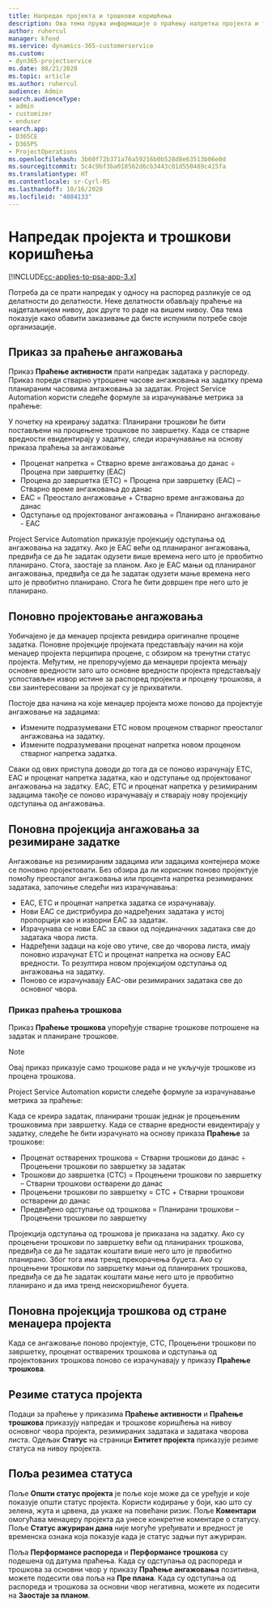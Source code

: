 ```yaml
---
title: Напредак пројекта и трошкови коришћења
description: Ова тема пружа информације о праћењу напретка пројекта и трошкова коришћења.
author: ruhercul
manager: kfend
ms.service: dynamics-365-customerservice
ms.custom:
- dyn365-projectservice
ms.date: 08/21/2020
ms.topic: article
ms.author: ruhercul
audience: Admin
search.audienceType:
- admin
- customizer
- enduser
search.app:
- D365CE
- D365PS
- ProjectOperations
ms.openlocfilehash: 3b60f72b371a76a59216b0b528d8e63513b06e0d
ms.sourcegitcommit: 5c4c9bf3ba018562d6cb3443c01d550489c415fa
ms.translationtype: HT
ms.contentlocale: sr-Cyrl-RS
ms.lasthandoff: 10/16/2020
ms.locfileid: "4084133"
---
```

# <a name="project-progress-and-cost-consumption"></a>Напредак пројекта и трошкови коришћења

[!INCLUDE[cc-applies-to-psa-app-3.x](../includes/cc-applies-to-psa-app-3x.md)]

Потреба да се прати напредак у односу на распоред разликује се од делатности до делатности. Неке делатности обављају праћење на најдетаљнијем нивоу, док друге то раде на вишем нивоу. Ова тема показује како обавити заказивање да бисте испунили потребе своје организације.

## <a name="effort-tracking-view"></a>Приказ за праћење ангажовања

Приказ **Праћење активности** прати напредак задатака у распореду. Приказ пореди стварно утрошене часове ангажовања на задатку према планираним часовима ангажовања за задатак. Project Service Automation користи следеће формуле за израчунавање метрика за праћење:

У почетку на креирању задатка: Планирани трошкови ће бити постављени на процењене трошкове по завршетку. Када се стварне вредности евидентирају у задатку, следи израчунавање на основу приказа праћења за ангажовање

- Проценат напретка = Стварно време ангажовања до данас ÷ Процена при завршетку (EAC) 
- Процена до завршетка (ETC) = Процена при завршетку (EAC) – Стварно време ангажовања до данас 
- EAC = Преостало ангажовање + Стварно време ангажовања до данас 
- Одступање од пројектованог ангажовања = Планирано ангажовање - EAC

Project Service Automation приказује пројекцију одступања од ангажовања на задатку. Ако је EAC већи од планираног ангажовања, предвиђа се да ће задатак одузети више времена него што је првобитно планирано. Стога, заостаје за планом. Ако је EAC мањи од планираног ангажовања, предвиђа се да ће задатак одузети мање времена него што је првобитно планирано. Стога ће бити довршен пре него што је планирано.

## <a name="reprojecting-effort"></a>Поновно пројектовање ангажовања

Уобичајено је да менаџер пројекта ревидира оригиналне процене задатка. Поновне пројекције пројеката представљају начин на који менаџер пројекта перципира процене, с обзиром на тренутни статус пројекта. Међутим, не препоручујемо да менаџери пројекта мењају основне вредности зато што основне вредности пројекта представљају успостављен извор истине за распоред пројекта и процену трошкова, а сви заинтересовани за пројекат су је прихватили.

Постоје два начина на које менаџер пројекта може поново да пројектује ангажовање на задацима:

- Измените подразумевани ETC новом проценом стварног преосталог ангажовања на задатку. 
- Измените подразумевани проценат напретка новом проценом стварног напретка задатка.

Сваки од ових приступа доводи до тога да се поново израчунају ETC, EAC и проценат напретка задатка, као и одступање од пројектованог ангажовања на задатку. EAC, ETC и проценат напретка у резимираним задацима такође се поново израчунавају и стварају нову пројекцију одступања од ангажовања.

## <a name="reprojection-of-effort-on-summary-tasks"></a>Поновна пројекција ангажовања за резимиране задатке

Ангажовање на резимираним задацима или задацима контејнера може се поновно пројектовати. Без обзира да ли корисник поново пројектује помоћу преосталог ангажовања или процента напретка резимираних задатака, започиње следећи низ израчунавања:

- EAC, ETC и проценат напретка задатка се израчунавају.
- Нови EAC се дистрибуира до надређених задатака у истој пропорцији као и изворни EAC за задатак.
- Израчунава се нови EAC за сваки од појединачних задатака све до задатака чвора листа. 
- Надређени задаци на које ово утиче, све до чворова листа, имају поновно израчунат ETC и проценат напретка на основу EAC вредности. То резултира новом пројекцијом одступања од ангажовања на задатку. 
- Поново се израчунавају EAC-ови резимираних задатака све до основног чвора.

### <a name="cost-tracking-view"></a>Приказ праћења трошкова 

Приказ **Праћење трошкова** упоређује стварне трошкове потрошене на задатак и планиране трошкове. 

> [!NOTE]
> Овај приказ приказује само трошкове рада и не укључује трошкове из процена трошкова. 

Project Service Automation користи следеће формуле за израчунавање метрика за праћење:

Када се креира задатак, планирани трошак једнак је процењеним трошковима при завршетку. Када се стварне вредности евидентирају у задатку, следеће ће бити израчунато на основу приказа **Праћење** за трошкове:

 - Проценат остварених трошкова = Стварни трошкови до данас ÷ Процењени трошкови по завршетку за задатак
 - Трошкови до завршетка (CTC) = Процењени трошкови по завршетку – Стварни трошкови остварени до данас
 - Процењени трошкови по завршетку = CTC + Стварни трошкови остварени до данас
 - Предвиђено одступање од трошкова = Планирани трошкови – Процењени трошкови по завршетку

Пројекција одступања од трошкова је приказана на задатку. Ако су процењени трошкови по завршетку већи од планираних трошкова, предвиђа се да ће задатак коштати више него што је првобитно планирано. Због тога има тренд прекорачења буџета. Ако су процењени трошкови по завршетку мањи од планираних трошкова, предвиђа се да ће задатак коштати мање него што је првобитно планирано и да има тренд неискоришћеног буџета.

## <a name="project-managers-reprojection-of-cost"></a>Поновна пројекција трошкова од стране менаџера пројекта

Када се ангажовање поново пројектује, CTC, Процењени трошкови по завршетку, проценат остварених трошкова и одступања од пројектованих трошкова поново се израчунавају у приказу **Праћење трошкова**.

## <a name="project-status-summary"></a>Резиме статуса пројекта

Подаци за праћење у приказима **Праћење активности** и **Праћење трошкова** приказују напредак и трошкове коришћења на нивоу основног чвора пројекта, резимираних задатака и задатака чворова листа. Одељак **Статус** на страници **Ентитет пројекта** приказује резиме статуса на нивоу пројекта.

## <a name="status-summary-fields"></a>Поља резимеа статуса

Поље **Општи статус пројекта** је поље које може да се уређује и које показује општи статус пројекта. Користи кодирање у боји, као што су зелена, жута и црвена, да укаже на повећани ризик. Поље **Коментари** омогућава менаџеру пројекта да унесе конкретне коментаре о статусу. Поље **Статус ажуриран дана** није могуће уређивати и вредност је временска ознака која показује када је статус задњи пут ажуриран.

Поља **Перформансе распореда** и **Перформансе трошкова** су подешена од датума праћења. Када су одступања од распореда и трошкова за основни чвор у приказу **Праћење ангажовања** позитивна, можете подесити ова поља на **Пре плана**. Када су одступања од распореда и трошкова за основни чвор негативна, можете их подесити на **Заостаје за планом**.

